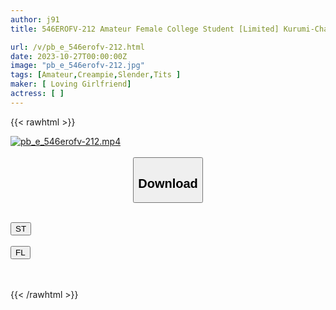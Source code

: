 ```yaml
---
author: j91
title: 546EROFV-212 Amateur Female College Student [Limited] Kurumi-Chan, 21 Years Old, The Divine JD Who Contacted Me Again! ! Massive Creampie To A Girl Who Loves Sex With Enhanced Eroticism! !

url: /v/pb_e_546erofv-212.html
date: 2023-10-27T00:00:00Z
image: "pb_e_546erofv-212.jpg"
tags: [Amateur,Creampie,Slender,Tits ]
maker: [ Loving Girlfriend]
actress: [ ]
---
```



{{< rawhtml >}}

<div class="video" data-videoid="ajb912rKLXtx6xB">
    <a href="javascript:;">
        <img src="https://my.j91.asia/v/pb_e_546erofv-212.jpg" width="WIDTH" height="HEIGHT" alt="pb_e_546erofv-212.mp4" loading="lazy">
    </a>
</div>

<script type="text/javascript" src="https://j91.asia/asset/on-demand-st.js"></script>

<br>
  <link rel="stylesheet" href="https://j91.asia/asset/bs5.css">
  
  <center>
  <button class="btn btn-primary" type="button" data-bs-toggle="collapse" data-bs-target=".multi-collapse" aria-expanded="false" aria-controls="multiCollapseExample1 multiCollapseExample2"><h2>Download</h2></button></center>
</p>
<div class="row">
  <div class="col">
    <div class="collapse multi-collapse" id="multiCollapseExample1">
      <div class="card card-body">
	      	      <br>
<div class="buttons">  
<a href="https://streamtape.to/v/ajb912rKLXtx6xB"><button class="btn-hover color-3"><i class="fa fa-download"></i> ST</button></a></div>
    </div>
  </div>
</div>
  <div class="col">
    <div class="collapse multi-collapse" id="multiCollapseExample2">
      <div class="card card-body">
	      <br>
<div class="buttons">
    <a href="https://filelions.online/f/06g8oii5qrue"><button class="btn-hover color-9"><i class="fa fa-download"></i> FL</button></a></div>
<br><br>
      </div>
    </div>
  </div>
</div>

{{< /rawhtml >}}
